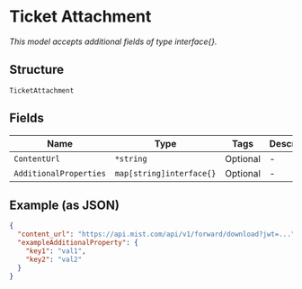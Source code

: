 
# Ticket Attachment

*This model accepts additional fields of type interface{}.*

## Structure

`TicketAttachment`

## Fields

| Name | Type | Tags | Description |
|  --- | --- | --- | --- |
| `ContentUrl` | `*string` | Optional | - |
| `AdditionalProperties` | `map[string]interface{}` | Optional | - |

## Example (as JSON)

```json
{
  "content_url": "https://api.mist.com/api/v1/forward/download?jwt=...",
  "exampleAdditionalProperty": {
    "key1": "val1",
    "key2": "val2"
  }
}
```

